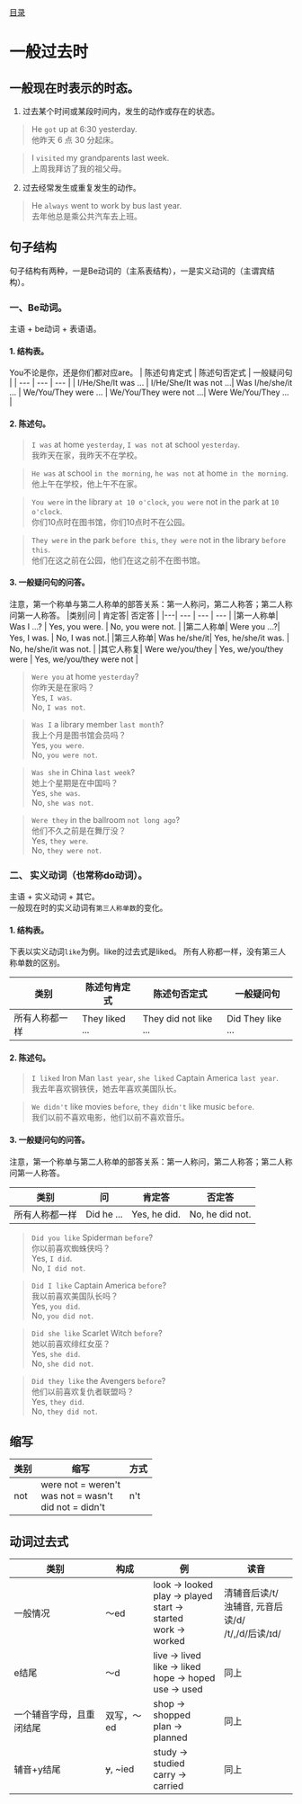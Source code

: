 [目录](../README.md)
# 一般过去时

## 一般现在时表示的时态。
1. 过去某个时间或某段时间内，发生的动作或存在的状态。
> He `got` up at 6:30 yesterday.  
他昨天 6 点 30 分起床。 

> I `visited` my grandparents last week.  
上周我拜访了我的祖父母。
2. 过去经常发生或重复发生的动作。
> He `always` went to work by bus last year.  
> 去年他总是乘公共汽车去上班。

## 句子结构
句子结构有两种，一是Be动词的（主系表结构），一是实义动词的（主谓宾结构）。
### 一、Be动词。  
主语 + be动词 + 表语语。 
#### 1. 结构表。
You不论是你，还是你们都对应are。
| 陈述句肯定式 | 陈述句否定式 |  一般疑问句  |
| --- | --- |  --- |
| I/He/She/It was ... | I/He/She/It was not ...| Was I/he/she/it ...
| We/You/They were ... | We/You/They were not ...| Were We/You/They ... |


#### 2. 陈述句。
> `I was` at home `yesterday`, `I was not` at school `yesterday`.   
> 我昨天在家，我昨天不在学校。

> `He was` at school `in the morning`, `he was not` at home `in the morning`.   
> 他上午在学校，他上午不在家。

> `You were` in the library `at 10 o'clock`, `you were` not in the park at `10 o'clock`.  
> 你们10点时在图书馆，你们10点时不在公园。

> `They were` in the park `before this`, `they were` not in the library `before this`.  
> 他们在这之前在公园，他们在这之前不在图书馆。

#### 3. 一般疑问句的问答。
注意，第一个称单与第二人称单的部答关系：第一人称问，第二人称答；第二人称问第一人称答。
|类别|问 |  肯定答| 否定答 |
|---| --- | --- | --- |
|第一人称单|  Was I ...? | Yes, you were. | No, you were not. |
|第二人称单|  Were you ...?| Yes, I was. | No, I was not.|
|第三人称单|  Was he/she/it| Yes, he/she/it was. | No, he/she/it was not. |
|其它人称复|  Were we/you/they | Yes, we/you/they were | Yes, we/you/they were not |

> `Were you` at home `yesterday`?  
你昨天是在家吗？   
Yes, `I was`.  
No, `I was not`.  

> `Was I` a library member `last month`?  
我上个月是图书馆会员吗？  
Yes, `you were`.  
No, `you were not`.  

> `Was she` in China `last week`?  
她上个星期是在中国吗？  
Yes, `she was`.    
No, `she was not`.    

> `Were they` in the ballroom `not long ago`?  
他们不久之前是在舞厅没？   
Yes, `they were`.  
No, `they were not`. 

### 二、 实义动词（也常称do动词）。
主语 + 实义动词 + 其它。  
一般现在时的实义动词有`第三人称单数`的变化。 

#### 1. 结构表。 
下表以实义动词`like`为例。like的过去式是liked。
所有人称都一样，没有第三人称单数的区别。

|类别| 陈述句肯定式 | 陈述句否定式 |  一般疑问句  |
|---| --- | --- |  --- |
|所有人称都一样| They liked ... | They did not like ...|  Did They like ...|

#### 2. 陈述句。
> `I liked` Iron Man `last year`, `she liked` Captain America `last year`.  
> 我去年喜欢钢铁侠，她去年喜欢美国队长。

> `We didn't` like movies `before`, `they didn't` like music `before`.  
> 我们以前不喜欢电影，他们以前不喜欢音乐。

#### 3. 一般疑问句的问答。
注意，第一个称单与第二人称单的部答关系：第一人称问，第二人称答；第二人称问第一人称答。

|类别|问 |  肯定答| 否定答 |
|---| --- | --- | --- |
|所有人称都一样| Did he ...| Yes, he did. | No, he did not. |
> `Did you like` Spiderman `before`?  
你以前喜欢蜘蛛侠吗？  
Yes, `I did`.   
No, `I did not`.    

> `Did I like` Captain America `before`?  
我以前喜欢美国队长吗？  
Yes, `you did`.   
No, `you did not`.    

> `Did she like` Scarlet Witch `before`?  
她以前喜欢绯红女巫？  
Yes, `she did`.   
No, `she did not`.  

> `Did they like` the Avengers `before`?  
他们以前喜欢复仇者联盟吗？  
Yes, `they did`.    
No, `they did not`.   

## 缩写
|类别|缩写| 方式|  
|---|---|---|    
|not| were not = weren't <br> was not = wasn't <br> did not = didn't |n't|  

## 动词过去式
|类别|构成|例|读音|   
|---|---|---|---|   
|一般情况|～ed|look → looked <br> play → played <br> start → started <br> work → worked  |清辅音后读/t/ <br> 浊辅音, 元音后读/d/ <br> /t/,/d/后读/ɪd/|  
|e结尾|～d|live → lived <br> like → liked <br> hope → hoped <br> use → used| 同上|  
|一个辅音字母，且重闭结尾|双写，～ed|shop → shopped <br> plan → planned| 同上|  
|辅音+y结尾|<del>y</del>, ~ied|study → studied <br> carry → carried| 同上|